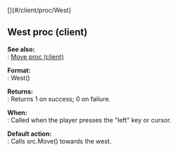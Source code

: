 []{#/client/proc/West}    
## West proc (client)    
**See also:**    
:   [Move proc (client)](/ref/client/proc/Move)    
<!-- -->    
**Format:**    
:   West()    
<!-- -->    
**Returns:**    
:   Returns 1 on success; 0 on failure.    
<!-- -->    
**When:**    
:   Called when the player presses the \"left\" key or cursor.    
<!-- -->    
**Default action:**    
:   Calls src.Move() towards the west.  